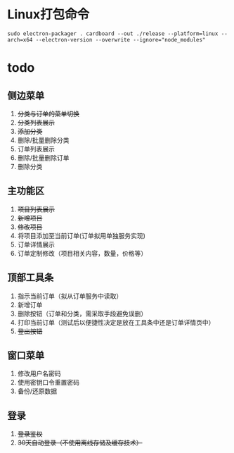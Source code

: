 # Linux打包命令
```
sudo electron-packager . cardboard --out ./release --platform=linux --arch=x64 --electron-version --overwrite --ignore="node_modules"
```
# todo
## 侧边菜单
1. ~~分类与订单的菜单切换~~
1. ~~分类列表展示~~
1. ~~添加分类~~
1. 删除/批量删除分类
1. 订单列表展示
1. 删除/批量删除订单
1. 删除分类
## 主功能区
1. ~~项目列表展示~~
1. ~~新增项目~~
1. ~~修改项目~~
1. 将项目添加至当前订单(订单拟用单独服务实现)
1. 订单详情展示
1. 订单定制修改（项目相关内容，数量，价格等）
## 顶部工具条
1. 指示当前订单（拟从订单服务中读取）
1. 新增订单
1. 删除按钮（订单和分类，需采取手段避免误删）
1. 打印当前订单（测试后以便捷性决定是放在工具条中还是订单详情页中）
1. ~~登出按钮~~
## 窗口菜单
1. 修改用户名密码
1. 使用密钥口令重置密码
1. 备份/还原数据
## 登录
1. ~~登录鉴权~~
1. ~~30天自动登录（不使用离线存储及缓存技术）~~